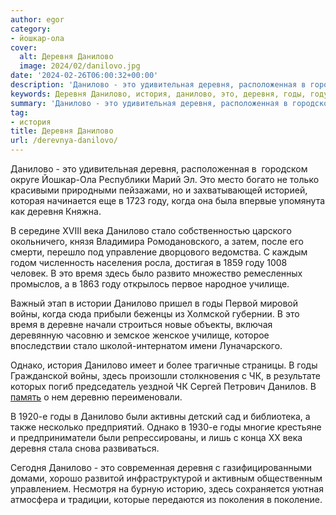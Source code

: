```yaml
---
author: egor
category:
- йошкар-ола
cover:
  alt: Деревня Данилово
  image: 2024/02/danilovo.jpg
date: '2024-02-26T06:00:32+00:00'
description: 'Данилово - это удивительная деревня, расположенная в городском округе Йошкар-Ола Республики Марий Эл. Это место богато не только красивыми природными...'
keywords: Деревня Данилово, история, данилово, это, деревня, годы, году, века, стало, время, училище, войны, однако, удивительная, расположенная, городском, округе
summary: 'Данилово - это удивительная деревня, расположенная в городском округе Йошкар-Ола Республики Марий Эл. Это место богато не только красивыми природными...'
tag:
- история
title: Деревня Данилово
url: /derevnya-danilovo/
---
```


Данилово \- это удивительная деревня, расположенная в  городском округе Йошкар-Ола Республики Марий Эл. Это место богато не только красивыми природными пейзажами, но и захватывающей историей, которая начинается еще в 1723 году, когда она была впервые упомянута как деревня Княжна.

В середине XVIII века Данилово стало собственностью царского окольничего, князя Владимира Ромодановского, а затем, после его смерти, перешло под управление дворцового ведомства. С каждым годом численность населения росла, достигая в 1859 году 1008 человек. В это время здесь было развито множество ремесленных промыслов, а в 1863 году открылось первое народное училище.

Важный этап в истории Данилово пришел в годы Первой мировой войны, когда сюда прибыли беженцы из Холмской губернии. В это время в деревне начали строиться новые объекты, включая деревянную часовню и земское женское училище, которое впоследствии стало школой-интернатом имени Луначарского.

Однако, история Данилово имеет и более трагичные страницы. В годы Гражданской войны, здесь произошли столкновения с ЧК, в результате которых погиб председатель уездной ЧК Сергей Петрович Данилов. В [память](/wwi/) о нем деревню переименовали.

В 1920-е годы в Данилово были активны детский сад и библиотека, а также несколько предприятий. Однако в 1930-е годы многие крестьяне и предприниматели были репрессированы, и лишь с конца XX века деревня стала снова развиваться.

Сегодня Данилово \- это современная деревня с газифицированными домами, хорошо развитой инфраструктурой и активным общественным управлением. Несмотря на бурную историю, здесь сохраняется уютная атмосфера и традиции, которые передаются из поколения в поколение.